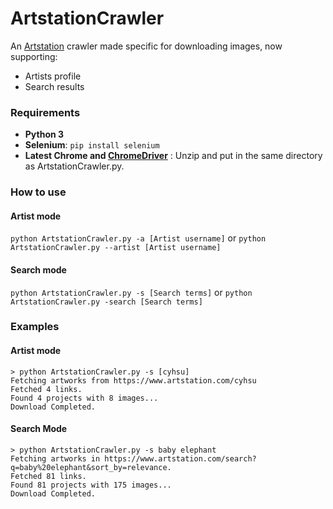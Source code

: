 # ArtstationCrawler
An [Artstation](https://www.artstation.com/)  crawler made specific for downloading images, now supporting:
* Artists profile
* Search results
### Requirements
* **Python 3**
* **Selenium**: `pip install selenium`
* **Latest Chrome and [ChromeDriver](https://chromedriver.chromium.org/downloads)** : Unzip and put in the same directory as ArtstationCrawler.py.
### How to use
#### Artist mode
`python ArtstationCrawler.py -a [Artist username]` or `python ArtstationCrawler.py --artist [Artist username]`
#### Search mode
`python ArtstationCrawler.py -s [Search terms]` or `python ArtstationCrawler.py -search [Search terms]`
### Examples
#### Artist mode
```
> python ArtstationCrawler.py -s [cyhsu]
Fetching artworks from https://www.artstation.com/cyhsu
Fetched 4 links.
Found 4 projects with 8 images...
Download Completed.
```
#### Search Mode
```
> python ArtstationCrawler.py -s baby elephant
Fetching artworks in https://www.artstation.com/search?q=baby%20elephant&sort_by=relevance.
Fetched 81 links.
Found 81 projects with 175 images...
Download Completed.
```
